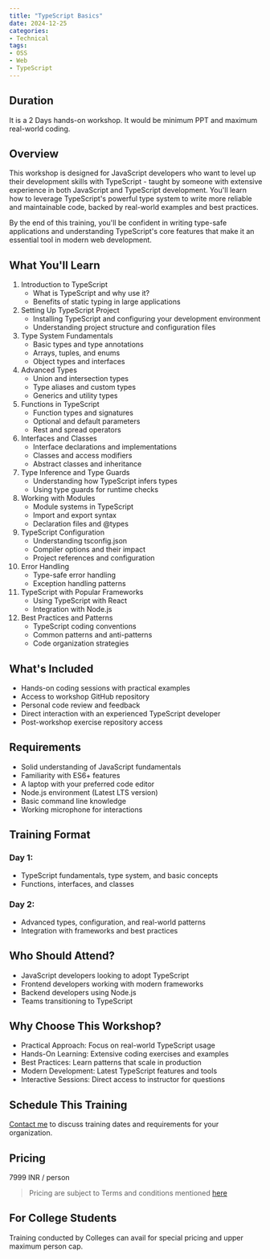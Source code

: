 ```yaml
---
title: "TypeScript Basics"
date: 2024-12-25
categories:
- Technical
tags:
- OSS
- Web
- TypeScript
---
```


## Duration 

It is a 2 Days hands-on workshop. It would be minimum PPT and maximum real-world coding.

## Overview

This workshop is designed for JavaScript developers who want to level up their development skills with TypeScript - taught by someone with extensive experience in both JavaScript and TypeScript development. You'll learn how to leverage TypeScript's powerful type system to write more reliable and maintainable code, backed by real-world examples and best practices.

By the end of this training, you'll be confident in writing type-safe applications and understanding TypeScript's core features that make it an essential tool in modern web development.

## What You'll Learn

1. Introduction to TypeScript
    - What is TypeScript and why use it?
    - Benefits of static typing in large applications
2. Setting Up TypeScript Project
    - Installing TypeScript and configuring your development environment
    - Understanding project structure and configuration files
3. Type System Fundamentals
    - Basic types and type annotations
    - Arrays, tuples, and enums
    - Object types and interfaces
4. Advanced Types
    - Union and intersection types
    - Type aliases and custom types
    - Generics and utility types
5. Functions in TypeScript
    - Function types and signatures
    - Optional and default parameters
    - Rest and spread operators
6. Interfaces and Classes
    - Interface declarations and implementations
    - Classes and access modifiers
    - Abstract classes and inheritance
7. Type Inference and Type Guards
    - Understanding how TypeScript infers types
    - Using type guards for runtime checks
8. Working with Modules
    - Module systems in TypeScript
    - Import and export syntax
    - Declaration files and @types
9. TypeScript Configuration
    - Understanding tsconfig.json
    - Compiler options and their impact
    - Project references and configuration
10. Error Handling
    - Type-safe error handling
    - Exception handling patterns
11. TypeScript with Popular Frameworks
    - Using TypeScript with React
    - Integration with Node.js
12. Best Practices and Patterns
    - TypeScript coding conventions
    - Common patterns and anti-patterns
    - Code organization strategies

## What's Included
- Hands-on coding sessions with practical examples
- Access to workshop GitHub repository
- Personal code review and feedback
- Direct interaction with an experienced TypeScript developer
- Post-workshop exercise repository access

## Requirements
- Solid understanding of JavaScript fundamentals
- Familiarity with ES6+ features
- A laptop with your preferred code editor
- Node.js environment (Latest LTS version)
- Basic command line knowledge
- Working microphone for interactions

## Training Format
### Day 1:
- TypeScript fundamentals, type system, and basic concepts
- Functions, interfaces, and classes
### Day 2:
- Advanced types, configuration, and real-world patterns
- Integration with frameworks and best practices

## Who Should Attend?
- JavaScript developers looking to adopt TypeScript
- Frontend developers working with modern frameworks
- Backend developers using Node.js
- Teams transitioning to TypeScript

## Why Choose This Workshop?
- Practical Approach: Focus on real-world TypeScript usage
- Hands-On Learning: Extensive coding exercises and examples
- Best Practices: Learn patterns that scale in production
- Modern Development: Latest TypeScript features and tools
- Interactive Sessions: Direct access to instructor for questions

## Schedule This Training
[Contact me](mailto:contact@kunjan.in) to discuss training dates and requirements for your organization.

## Pricing 

7999 INR / person

> Pricing are subject to Terms and conditions mentioned [here](/terms-conditions-training)

## For College Students 

Training conducted by Colleges can avail for special pricing and upper maximum person cap.